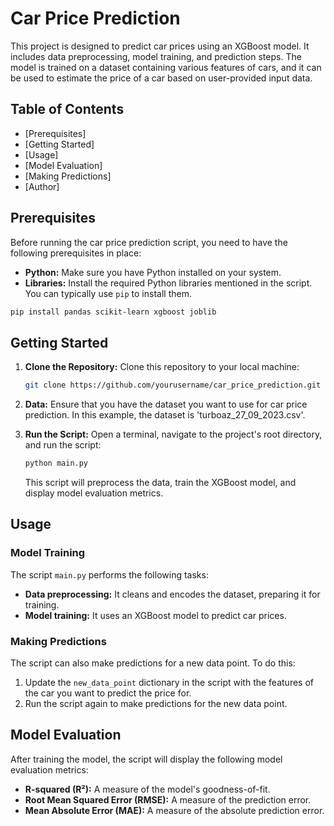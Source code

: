 # Car Price Prediction

This project is designed to predict car prices using an XGBoost model. It includes data preprocessing, model training, and prediction steps. The model is trained on a dataset containing various features of cars, and it can be used to estimate the price of a car based on user-provided input data.

## Table of Contents

- [Prerequisites]
- [Getting Started]
- [Usage]
- [Model Evaluation]
- [Making Predictions]
- [Author]
## Prerequisites

Before running the car price prediction script, you need to have the following prerequisites in place:

- **Python:** Make sure you have Python installed on your system.
- **Libraries:** Install the required Python libraries mentioned in the script. You can typically use `pip` to install them.

```bash
pip install pandas scikit-learn xgboost joblib
```

## Getting Started

1. **Clone the Repository:**
   Clone this repository to your local machine:

   ```bash
   git clone https://github.com/yourusername/car_price_prediction.git
   ```

2. **Data:**
   Ensure that you have the dataset you want to use for car price prediction. In this example, the dataset is 'turboaz_27_09_2023.csv'.

3. **Run the Script:**
   Open a terminal, navigate to the project's root directory, and run the script:

   ```bash
   python main.py
   ```

   This script will preprocess the data, train the XGBoost model, and display model evaluation metrics.

## Usage

### Model Training

The script `main.py` performs the following tasks:

- **Data preprocessing:** It cleans and encodes the dataset, preparing it for training.
- **Model training:** It uses an XGBoost model to predict car prices.

### Making Predictions

The script can also make predictions for a new data point. To do this:

1. Update the `new_data_point` dictionary in the script with the features of the car you want to predict the price for.
2. Run the script again to make predictions for the new data point.

## Model Evaluation

After training the model, the script will display the following model evaluation metrics:

- **R-squared (R²):** A measure of the model's goodness-of-fit.
- **Root Mean Squared Error (RMSE):** A measure of the prediction error.
- **Mean Absolute Error (MAE):** A measure of the absolute prediction error.
